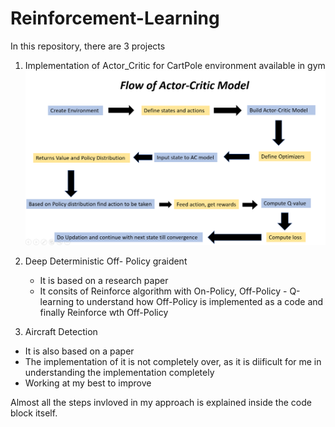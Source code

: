 # Reinforcement-Learning
In this repository, there are 3 projects
1. Implementation of Actor_Critic for CartPole environment available in gym
![Flow Diagram](Actor-Critic_FD.PNG)
  
2. Deep Deterministic Off- Policy graident
   - It is based on a research paper
   - It consits of Reinforce algorithm with On-Policy, Off-Policy - Q-learning to understand how Off-Policy is implemented as a code and finally Reinforce wth Off-Policy

3. Aircraft Detection
  - It is also based on a paper
  - The implementation of it is not completely over, as it is diificult for me in understanding the implementation completely
  - Working at my best to improve
  
Almost all the steps invloved in my approach is explained inside the code block itself.
